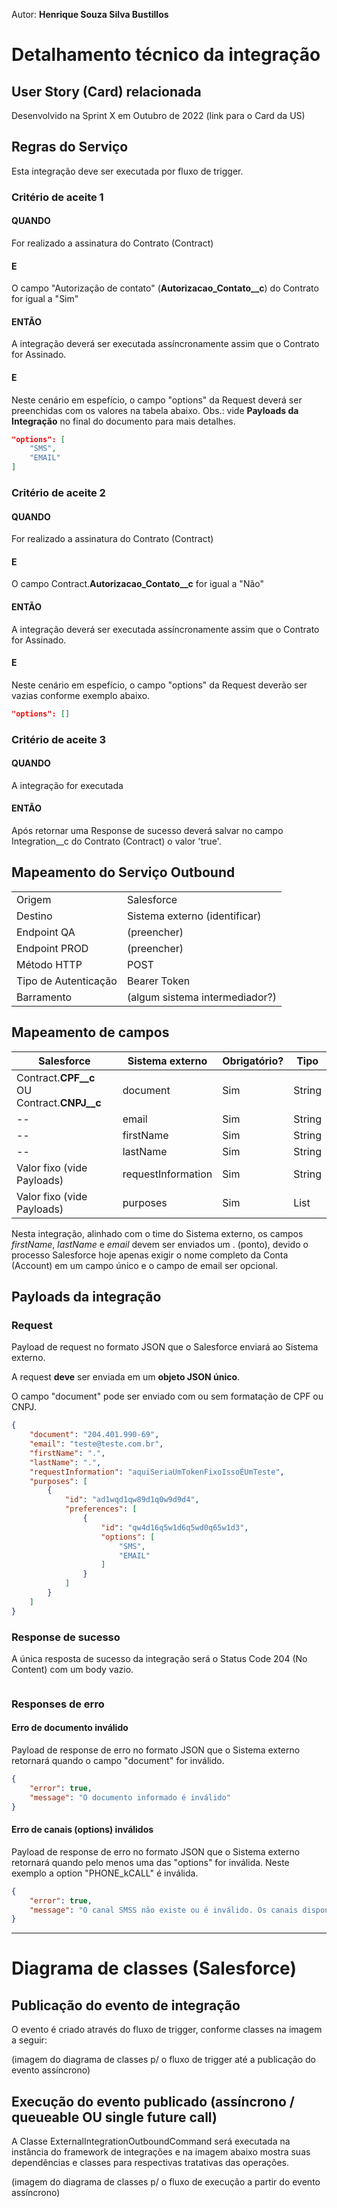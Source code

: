 Autor: **Henrique Souza Silva Bustillos**

# Detalhamento técnico da integração

## User Story (Card) relacionada

Desenvolvido na Sprint X em Outubro de 2022
(link para o Card da US)

## Regras do Serviço

Esta integração deve ser executada por fluxo de trigger.

### Critério de aceite 1

#### QUANDO
For realizado a assinatura do Contrato (Contract)

#### E
O campo "Autorização de contato" (**Autorizacao_Contato__c**) do Contrato for igual a "Sim"

#### ENTÃO
A integração deverá ser executada assíncronamente assim que o Contrato for Assinado.

#### E
Neste cenário em espefício, o campo "options" da Request deverá ser preenchidas com os valores na tabela abaixo.
Obs.: vide **Payloads da Integração** no final do documento para mais detalhes.

```json
"options": [
    "SMS",
    "EMAIL"
]
```

### Critério de aceite 2

#### QUANDO
For realizado a assinatura do Contrato (Contract)

#### E
O campo Contract.**Autorizacao_Contato__c** for igual a "Não"

#### ENTÃO
A integração deverá ser executada assíncronamente assim que o Contrato for Assinado.

#### E
Neste cenário em espefício, o campo "options" da Request deverão ser vazias conforme exemplo abaixo.

```json
"options": []
```

### Critério de aceite 3

#### QUANDO
A integração for executada

#### ENTÃO
Após retornar uma Response de sucesso deverá salvar no campo Integration__c do Contrato (Contract) o valor 'true'.

## Mapeamento do Serviço Outbound

| | |
|---|---|
| Origem | Salesforce |
| Destino | Sistema externo (identificar) |
| Endpoint QA | (preencher) |
| Endpoint PROD | (preencher) |
| Método HTTP | POST |
| Tipo de Autenticação | Bearer Token |
| Barramento | (algum sistema intermediador?) |

## Mapeamento de campos

| Salesforce | Sistema externo | Obrigatório? | Tipo |
|-|-|-|-|
|  Contract.**CPF__c** OU <br> Contract.**CNPJ__c** | document| Sim | String |
| -- | email | Sim | String |
| -- | firstName | Sim | String |
| -- | lastName | Sim | String |
| Valor fixo (vide Payloads) | requestInformation | Sim | String |
| Valor fixo (vide Payloads) | purposes | Sim | List<Purpose>

Nesta integração, alinhado com o time do Sistema externo, os campos *firstName*, *lastName* e *email* devem ser enviados um . (ponto), devido o processo Salesforce hoje apenas exigir o nome completo da Conta (Account) em um campo único e o campo de email ser opcional.

## Payloads da integração

### Request

Payload de request no formato JSON que o Salesforce enviará ao Sistema externo.

A request **deve** ser enviada em um **objeto JSON único**.

O campo "document" pode ser enviado com ou sem formatação de CPF ou CNPJ.

```json
{
    "document": "204.401.990-69",
    "email": "teste@teste.com.br",
    "firstName": ".",
    "lastName": ".",
    "requestInformation": "aquiSeriaUmTokenFixoIssoÉUmTeste",
    "purposes": [
        {
            "id": "ad1wqd1qw89d1q0w9d9d4",
            "preferences": [
                {
                    "id": "qw4d16q5w1d6q5wd0q65w1d3",
                    "options": [
                        "SMS",
                        "EMAIL"
                    ]
                }
            ]
        }
    ]
}

```

### Response de sucesso

A única resposta de sucesso da integração será o Status Code 204 (No Content) com um body vazio.

```json

```

### Responses de erro

#### Erro de documento inválido

Payload de response de erro no formato JSON que o Sistema externo retornará quando o campo "document" for inválido.

```json
{
    "error": true,
    "message": "O documento informado é inválido"
}
```

#### Erro de canais (options) inválidos

Payload de response de erro no formato JSON que o Sistema externo retornará quando pelo menos uma das "options" for inválida.
Neste exemplo a option "PHONE_kCALL" é inválida.

```json
{
    "error": true,
    "message": "O canal SMSS não existe ou é inválido. Os canais disponíveis são: SMS, EMAIL"
}
```

---

# Diagrama de classes (Salesforce)

## Publicação do evento de integração

O evento é criado através do fluxo de trigger, conforme classes na imagem a seguir:

(imagem do diagrama de classes p/ o fluxo de trigger até a publicação do evento assíncrono)


## Execução do evento publicado (assíncrono / queueable OU single future call)

A Classe ExternalIntegrationOutboundCommand será executada na instância do framework de integrações e na imagem abaixo mostra suas dependências e classes para respectivas tratativas das operações.

(imagem do diagrama de classes p/ o fluxo de execução a partir do evento assíncrono)